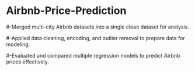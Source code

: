 # Airbnb-Price-Prediction

#-Merged multi-city Airbnb datasets into a single clean dataset for analysis.

#-Applied data cleaning, encoding, and outlier removal to prepare data for modeling.

#-Evaluated and compared multiple regression models to predict Airbnb prices effectively.
